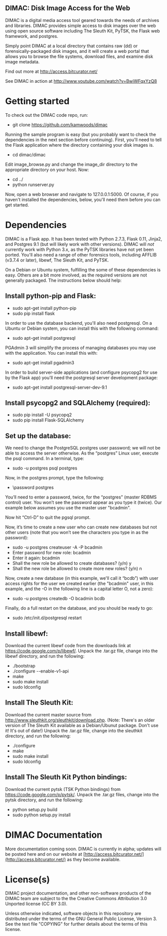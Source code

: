 DIMAC: Disk Image Access for the Web
------------------------------------
DIMAC is a digital media access tool geared towards the needs of archives and libraries. DIMAC
provides simple access to disk images over the web using open source software including
The Sleuth Kit, PyTSK, the Flask web framework, and postgres.

Simply point DIMAC at a local directory that contains raw (dd) or forensically-packaged disk 
images, and it will create a web portal that allows you to browse the file systems, download 
files, and examine disk image metadata.

Find out more at <http://access.bitcurator.net/>

See DIMAC in action at <http://www.youtube.com/watch?v=BwiWFqxYzQ8>

# Getting started
To check out the DIMAC code repo, run:

  * git clone https://github.com/kamwoods/dimac

Running the sample program is easy (but you probably want to check the dependencies in the next section before continuing). First, you'll need to tell the Flask application where the directory containing your disk images is.

  * cd dimac/dimac

Edit image\_browse.py and change the image\_dir directory to the appropriate directory on your host. Now:

  * cd ../
  * python runserver.py

Now, open a web browser and navigate to 127.0.0.1:5000. Of course, if you haven't installed the dependencies, below, you'll need them before you can get started.

# Dependencies

DIMAC is a Flask app. It has been tested with Python 2.7.3, Flask 0.11, Jinja2, and Postgres 9.1 (but will likely work with other versions). DIMAC will *not* currently work with Python 3.x, as the PyTSK libraries have not yet been ported.
You'll also need a range of other forensics tools, including AFFLIB (v3.7.4 or later), libewf, The Sleuth Kit, and PyTSK.

On a Debian or Ubuntu system, fulfilling the some of these dependencies is easy. Others are a bit more involved, as the required versions are not generally packaged. The instructions below should help: 

Install python-pip and Flask:
-----------------------------

  * sudo apt-get install python-pip
  * sudo pip install flask

In order to use the database backend, you'll also need postgresql. On a Ubuntu or Debian system, you can install this with the following command:

  * sudo apt-get install postgresql

PGAdmin 3 will simplify the process of managing databases you may use with the application. You can install this with:

  * sudo apt-get install pgadmin3

In order to build server-side applications (and configure psycopg2 for use by the Flask app) you'll need the postgresql server development package:

  * sudo apt-get install postgresql-server-dev-9.1

Install psycopg2 and SQLAlchemy (required):
-------------------------------------------

  * sudo pip install -U psycopq2
  * sudo pip install Flask-SQLAlchemy

Set up the database:
--------------------

We need to change the PostgreSQL postgres user password; we will not be able to access the server otherwise. As the “postgres” Linux user, execute the psql command. In a terminal, type: 

  * sudo -u postgres psql postgres

Now, in the postgres prompt, type the following:

  * \password postgres

You’ll need to enter a password, twice, for the “postgres” (master RDBMS control) user. You won’t see the password appear as you type it (twice). Our example below assumes you use the master user "bcadmin".

Now hit “Ctrl-D” to quit the pgsql prompt.

Now, it’s time to create a new user who can create new databases but not other users (note that you won’t see the characters you type in as the password):

  * sudo -u postgres createuser -A -P bcadmin
  * Enter password for new role: bcadmin
  * Enter it again: bcadmin
  * Shall the new role be allowed to create databases? (y/n) y
  * Shall the new role be allowed to create more new roles? (y/n) n

Now, create a new database (in this example, we'll call it “bcdb”) with user access rights for the user we created earlier (the "bcadmin" user, in this example, and the -O in the following line is a capital letter O, not a zero): 

  * sudo -u postgres createdb -O bcadmin bcdb

Finally, do a full restart on the database, and you should be ready to go:

  * sudo /etc/init.d/postgresql restart

Install libewf:
---------------

Download the current libewf code from the downloads link at https://code.google.com/p/libewf/. Unpack the .tar.gz file, change into the libewf directory, and run the following:

  * ./bootstrap
  * ./configure --enable-v1-api
  * make
  * sudo make install
  * sudo ldconfig

Install The Sleuth Kit:
-----------------------

Download the current master source from http://www.sleuthkit.org/sleuthkit/download.php. (Note: There's an older version of The Sleuth Kit available as a Debian/Ubunut package. Don't use it! It's out of date!) Unpack the .tar.gz file, change into the sleuthkit directory, and run the following:

  * ./configure
  * make
  * sudo make install
  * sudo ldconfig

Install The Sleuth Kit Python bindings:
---------------------------------------

Download the current pytsk (TSK Python bindings) from https://code.google.com/p/pytsk/. Unpack the .tar.gz files, change into the pytsk directory, and run the following:

  * python setup.py build
  * sudo python setup.py install

# DIMAC Documentation

More documentation coming soon. DIMAC is currently in alpha; updates will be posted here and on our website at [http://access.bitcurator.net/](http://access.bitcurator.net/) as they become available.

# License(s)

DIMAC project documentation, and other non-software products of the DIMAC team are subject to the the Creative Commons Attribution 3.0 Unported license (CC BY 3.0).

Unless otherwise indicated, software objects in this repository are distributed under the terms of the GNU General Public License, Version 3. See the text file "COPYING" for further details about the terms of this license.


